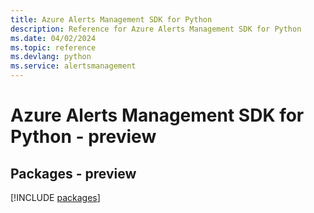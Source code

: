 ```yaml
---
title: Azure Alerts Management SDK for Python
description: Reference for Azure Alerts Management SDK for Python
ms.date: 04/02/2024
ms.topic: reference
ms.devlang: python
ms.service: alertsmanagement
---
```

# Azure Alerts Management SDK for Python - preview
## Packages - preview
[!INCLUDE [packages](alerts-management-index.md)]